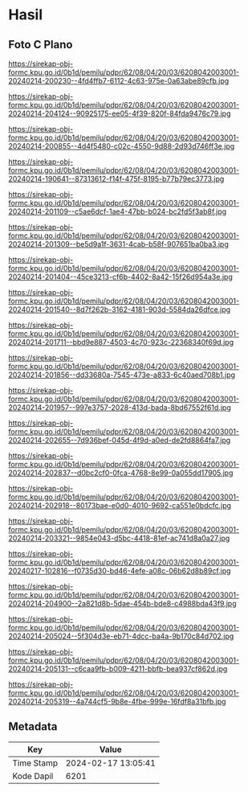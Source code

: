 # Hasil

## Foto C Plano

https://sirekap-obj-formc.kpu.go.id/0b1d/pemilu/pdpr/62/08/04/20/03/6208042003001-20240214-200230--4fd4ffb7-6112-4c63-975e-0a63abe89cfb.jpg

https://sirekap-obj-formc.kpu.go.id/0b1d/pemilu/pdpr/62/08/04/20/03/6208042003001-20240214-204124--90925175-ee05-4f39-820f-84fda9476c79.jpg

https://sirekap-obj-formc.kpu.go.id/0b1d/pemilu/pdpr/62/08/04/20/03/6208042003001-20240214-200855--4d4f5480-c02c-4550-9d88-2d93d746ff3e.jpg

https://sirekap-obj-formc.kpu.go.id/0b1d/pemilu/pdpr/62/08/04/20/03/6208042003001-20240214-190641--87313612-f14f-475f-8195-b77b79ec3773.jpg

https://sirekap-obj-formc.kpu.go.id/0b1d/pemilu/pdpr/62/08/04/20/03/6208042003001-20240214-201109--c5ae6dcf-1ae4-47bb-b024-bc2fd5f3ab8f.jpg

https://sirekap-obj-formc.kpu.go.id/0b1d/pemilu/pdpr/62/08/04/20/03/6208042003001-20240214-201309--be5d9a1f-3631-4cab-b58f-907651ba0ba3.jpg

https://sirekap-obj-formc.kpu.go.id/0b1d/pemilu/pdpr/62/08/04/20/03/6208042003001-20240214-201404--45ce3213-cf6b-4402-8a42-15f26d954a3e.jpg

https://sirekap-obj-formc.kpu.go.id/0b1d/pemilu/pdpr/62/08/04/20/03/6208042003001-20240214-201540--8d7f262b-3162-4181-903d-5584da26dfce.jpg

https://sirekap-obj-formc.kpu.go.id/0b1d/pemilu/pdpr/62/08/04/20/03/6208042003001-20240214-201711--bbd9e887-4503-4c70-923c-22368340f69d.jpg

https://sirekap-obj-formc.kpu.go.id/0b1d/pemilu/pdpr/62/08/04/20/03/6208042003001-20240214-201856--dd33680a-7545-473e-a833-6c40aed708b1.jpg

https://sirekap-obj-formc.kpu.go.id/0b1d/pemilu/pdpr/62/08/04/20/03/6208042003001-20240214-201957--997e3757-2028-413d-bada-8bd67552f61d.jpg

https://sirekap-obj-formc.kpu.go.id/0b1d/pemilu/pdpr/62/08/04/20/03/6208042003001-20240214-202655--7d936bef-045d-4f9d-a0ed-de2fd8864fa7.jpg

https://sirekap-obj-formc.kpu.go.id/0b1d/pemilu/pdpr/62/08/04/20/03/6208042003001-20240214-202837--d0bc2cf0-0fca-4768-8e99-0a055dd17905.jpg

https://sirekap-obj-formc.kpu.go.id/0b1d/pemilu/pdpr/62/08/04/20/03/6208042003001-20240214-202918--80173bae-e0d0-4010-9692-ca551e0bdcfc.jpg

https://sirekap-obj-formc.kpu.go.id/0b1d/pemilu/pdpr/62/08/04/20/03/6208042003001-20240214-203321--9854e043-d5bc-4418-81ef-ac741d8a0a27.jpg

https://sirekap-obj-formc.kpu.go.id/0b1d/pemilu/pdpr/62/08/04/20/03/6208042003001-20240217-102816--f0735d30-bd46-4efe-a08c-06b62d8b89cf.jpg

https://sirekap-obj-formc.kpu.go.id/0b1d/pemilu/pdpr/62/08/04/20/03/6208042003001-20240214-204900--2a821d8b-5dae-454b-bde8-c4988bda43f9.jpg

https://sirekap-obj-formc.kpu.go.id/0b1d/pemilu/pdpr/62/08/04/20/03/6208042003001-20240214-205024--5f304d3e-eb71-4dcc-ba4a-9b170c84d702.jpg

https://sirekap-obj-formc.kpu.go.id/0b1d/pemilu/pdpr/62/08/04/20/03/6208042003001-20240214-205131--c6caa9fb-b009-4211-bbfb-bea937cf862d.jpg

https://sirekap-obj-formc.kpu.go.id/0b1d/pemilu/pdpr/62/08/04/20/03/6208042003001-20240214-205319--4a744cf5-9b8e-4fbe-999e-16fdf8a31bfb.jpg


## Metadata

| Key        | Value               |
| ---------- | ------------------- |
| Time Stamp | 2024-02-17 13:05:41 |
| Kode Dapil | 6201                |



